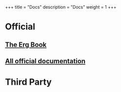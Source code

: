 +++
title = "Docs"
description = "Docs"
weight = 1
+++

# Official 

## [The Erg Book](https://erg-lang.github.io/the-erg-book/) 
## [All official documentation](https://github.com/erg-lang/erg/tree/main/doc)

# Third Party

